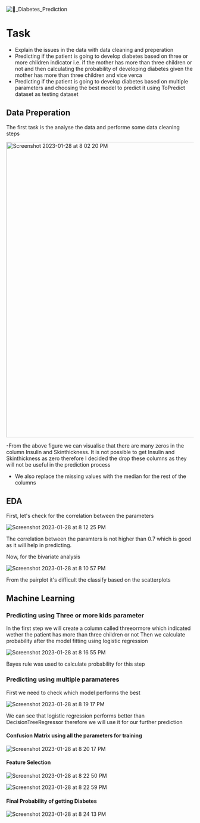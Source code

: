 ![🏥_Diabetes_Prediction](https://user-images.githubusercontent.com/67644483/215288160-0703eb4e-e009-4dd8-9710-0c33ce109d74.png)

# Task
- Explain the issues in the data with data cleaning and preperation
- Predicting if the patient is going to develop diabetes based on three or more children indicator i.e. if the mother has more than three children or not and then calculating the probability of developing diabetes given the mother has more than three children and vice verca
- Predicting if the patient is going to develop diabetes based on multiple parameters and choosing the best model to predict it using ToPredict dataset as testing dataset

## Data Preperation
The first task is the analyse the data and performe some data cleaning steps 

<img width="793" alt="Screenshot 2023-01-28 at 8 02 20 PM" src="https://user-images.githubusercontent.com/67644483/215288372-d780a6b0-69f0-4e13-b617-78277443d413.png">

-From the above figure we can visualise that there are many zeros in the column Insulin and Skinthickness. It is not possible to get Insulin and Skinthickness as zero therefore I decided the drop these columns as they will not be useful in the prediction process
- We also replace the missing values with the median for the rest of the columns 

## EDA 
First, let's check for the correlation between the parameters 

![Screenshot 2023-01-28 at 8 12 25 PM](https://user-images.githubusercontent.com/67644483/215288770-b1cec56c-71e0-418e-85e8-6b679e8b52de.png)

The correlation between the paramters is not higher than 0.7 which is good as it will help in predicting.

Now, for the bivariate analysis

![Screenshot 2023-01-28 at 8 10 57 PM](https://user-images.githubusercontent.com/67644483/215288733-b0c89c2c-c31d-41a5-9e12-df2b3c093557.png)

From the pairplot it's difficult the classify based on the scatterplots

## Machine Learning

### Predicting using Three or more kids parameter

In the first step we will create a column called threeormore which indicated wether the patient has more than three children or not 
Then we calculate probability after the model fitting using logistic regression 

![Screenshot 2023-01-28 at 8 16 55 PM](https://user-images.githubusercontent.com/67644483/215288927-2fdaac45-1708-44e9-96bd-8b5f7b13cce9.png)

Bayes rule was used to calculate probability for this step

### Predicting using multiple paramateres

First we need to check which model performs the best 

![Screenshot 2023-01-28 at 8 19 17 PM](https://user-images.githubusercontent.com/67644483/215289018-ec5d0a34-cae3-4998-94aa-2559ef90eb53.png)

We can see that logistic regression performs better than DecisionTreeRegressor therefore we will use it for our further prediction


#### **Confusion Matrix using all the parameters for training**

![Screenshot 2023-01-28 at 8 20 17 PM](https://user-images.githubusercontent.com/67644483/215289098-19851516-1ad5-4524-85d9-74b4e4188db3.png)


#### **Feature Selection**

![Screenshot 2023-01-28 at 8 22 50 PM](https://user-images.githubusercontent.com/67644483/215289185-65741894-f9a7-46b9-a1a8-9d8c86b53cd5.png)

![Screenshot 2023-01-28 at 8 22 59 PM](https://user-images.githubusercontent.com/67644483/215289191-e07b1f28-df2e-47c6-9d4b-f3a96f47d3d5.png)


#### **Final Probability of getting Diabetes**
![Screenshot 2023-01-28 at 8 24 13 PM](https://user-images.githubusercontent.com/67644483/215289251-378dc60e-bdd1-44ff-8f77-6c53efaa6864.png)




